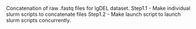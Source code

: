 Concatenation of raw .fastq files for lgDEL dataset.
Step1.1 - Make individual slurm scripts to concatenate files
Step1.2 - Make launch script to launch slurm scripts concurrently.
